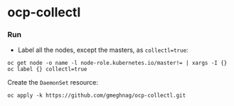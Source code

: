 # ocp-collectl


### Run
- Label all the nodes, except the masters, as `collectl=true`: 
```
oc get node -o name -l node-role.kubernetes.io/master!= | xargs -I {}  oc label {} collectl=true 
```
Create the `DaemonSet` resource:
```
oc apply -k https://github.com/gmeghnag/ocp-collectl.git
```

